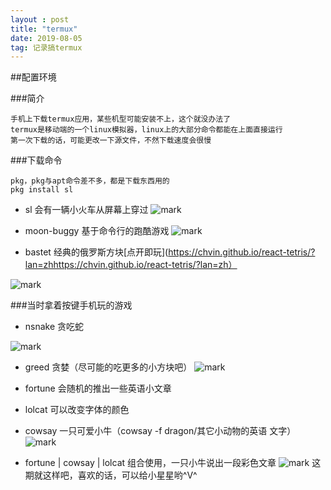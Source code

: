 ```yaml
---
layout : post
title: "termux"
date: 2019-08-05
tag: 记录搞termux
---
```


##配置环境

###简介
```
手机上下载termux应用，某些机型可能安装不上，这个就没办法了
termux是移动端的一个linux模拟器，linux上的大部分命令都能在上面直接运行
第一次下载的话，可能更改一下源文件，不然下载速度会很慢
```

###下载命令
```
pkg，pkg与apt命令差不多，都是下载东西用的
pkg install sl
```

- sl    会有一辆小火车从屏幕上穿过
![mark](https://upload-images.jianshu.io/upload_images/17635707-01ff8ac049a951d9.png?imageMogr2/auto-orient/strip%7CimageView2/2/w/1240)


- moon-buggy   基于命令行的跑酷游戏
![mark](https://upload-images.jianshu.io/upload_images/17635707-f140e46c95d6d9e2.png?imageMogr2/auto-orient/strip%7CimageView2/2/w/1240)

- bastet     经典的俄罗斯方块[点开即玩](https://chvin.github.io/react-tetris/?lan=zhhttps://chvin.github.io/react-tetris/?lan=zh）

![mark](https://upload-images.jianshu.io/upload_images/17635707-694e52b6aed7023f.jpg?imageMogr2/auto-orient/strip%7CimageView2/2/w/1240)

###当时拿着按键手机玩的游戏
- nsnake   贪吃蛇

![mark](https://upload-images.jianshu.io/upload_images/17635707-bb3ac07297d03249.png?imageMogr2/auto-orient/strip%7CimageView2/2/w/1240)

- greed     贪婪（尽可能的吃更多的小方块吧）
![mark](https://upload-images.jianshu.io/upload_images/17635707-6466360e8785fa41.png?imageMogr2/auto-orient/strip%7CimageView2/2/w/1240)

- fortune  会随机的推出一些英语小文章
- lolcat    可以改变字体的颜色
- cowsay  一只可爱小牛（cowsay -f dragon/其它小动物的英语 文字）
![mark](https://upload-images.jianshu.io/upload_images/17635707-283f6f46370b63de.png?imageMogr2/auto-orient/strip%7CimageView2/2/w/1240)

- fortune | cowsay | lolcat  组合使用，一只小牛说出一段彩色文章
![mark](https://upload-images.jianshu.io/upload_images/17635707-7b77e0fc47de5c01.png?imageMogr2/auto-orient/strip%7CimageView2/2/w/1240)
这期就这样吧，喜欢的话，可以给小星星哟^V^
